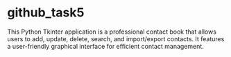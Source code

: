 # github_task5
This Python Tkinter application is a professional contact book that allows users to add, update, delete, search, and import/export contacts. It features a user-friendly graphical interface for efficient contact management.
